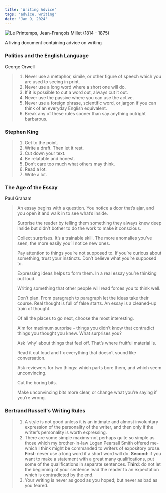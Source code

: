 ```yaml
---
title: 'Writing Advice'
tags: 'advice, writing'
date: 'Jan 9, 2024'
---
```


![Le Printemps, Jean-François Millet (1814 - 1875)](/images/printemps.jpg)

A living document containing advice on writing

### Politics and the English Language

George Orwell

> 1. Never use a metaphor, simile, or other figure of speech which you are used to seeing in print.
> 1. Never use a long word where a short one will do.
> 1. If it is possible to cut a word out, always cut it out.
> 1. Never use the passive where you can use the active.
> 1. Never use a foreign phrase, scientific word, or jargon if you can think of an everyday English equivalent.
> 1. Break any of these rules sooner than say anything outright barbarous.

### Stephen King

> 1. Get to the point.
> 1. Write a draft. Then let it rest.
> 1. Cut down your text.
> 1. Be relatable and honest.
> 1. Don’t care too much what others may think.
> 1. Read a lot.
> 1. Write a lot.

### The Age of the Essay

Paul Graham

> An essay begins with a question. You notice a door that’s ajar, and you open it and walk in to see what’s inside.
>
> Surprise the reader by telling them something they always knew deep inside but didn’t bother to do the work to make it conscious.
>
> Collect surprises. It’s a trainable skill. The more anomalies you’ve seen, the more easily you’ll notice new ones.
>
> Pay attention to things you’re not supposed to. If you’re curious about something, trust your instincts. Don’t believe what you’re supposed to.
>
> Expressing ideas helps to form them. In a real essay you’re thinking out loud.
>
> Writing something that other people will read forces you to think well.
>
> Don’t plan. From paragraph to paragraph let the ideas take their course. Real thought is full of false starts. An essay is a cleaned-up train of thought.
>
> Of all the places to go next, choose the most interesting.
>
> Aim for maximum surprise – things you didn’t know that contradict things you thought you knew. What surprises you?
>
> Ask ‘why’ about things that feel off. That’s where fruitful material is.
>
> Read it out loud and fix everything that doesn’t sound like conversation.
>
> Ask reviewers for two things: which parts bore them, and which seem unconvincing.
>
> Cut the boring bits.
>
> Make unconvincing bits more clear, or change what you’re saying if you’re wrong.

### Bertrand Russell's Writing Rules

> 1. A style is not good unless it is an intimate and almost involuntary expression of the personality of the writer, and then only if the writer’s personality is worth expressing.
> 1. There are some simple maxims-not perhaps quite so simple as those which my brother-in-law Logan Pearsall Smith offered me-which I think might be commanded to writers of expository prose. **First**: never use a long word if a short word will do. **Second**: if you want to make a statement with a great many qualifications, put some of the qualifications in separate sentences. **Third**: do not let the beginning of your sentence lead the reader to an expectation which is contradicted by the end.
> 1. Your writing is never as good as you hoped; but never as bad as you feared.
